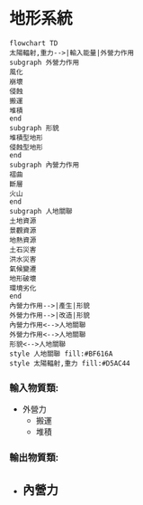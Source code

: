 # 地形系統

```mermaid
flowchart TD
太陽輻射,重力-->|輸入能量|外營力作用
subgraph 外營力作用
風化
崩壞
侵蝕
搬運
堆積
end
subgraph 形貌
堆積型地形
侵蝕型地形
end
subgraph 內營力作用
褶曲
斷層
火山
end
subgraph 人地關聯
土地資源
景觀資源
地熱資源
土石災害
洪水災害
氣候變遷
地形破壞
環境劣化
end
內營力作用-->|產生|形貌
外營力作用-->|改造|形貌
內營力作用<-->人地關聯
外營力作用<-->人地關聯
形貌<-->人地關聯
style 人地關聯 fill:#BF616A
style 太陽輻射,重力 fill:#D5AC44
```
### 輸入物質類:
- 外營力
	- 搬運
	- 堆積
### 輸出物質類:
- 內營力
	- 